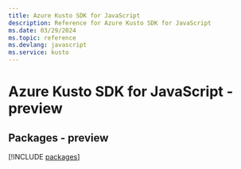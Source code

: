 ```yaml
---
title: Azure Kusto SDK for JavaScript
description: Reference for Azure Kusto SDK for JavaScript
ms.date: 03/29/2024
ms.topic: reference
ms.devlang: javascript
ms.service: kusto
---
```

# Azure Kusto SDK for JavaScript - preview
## Packages - preview
[!INCLUDE [packages](kusto-index.md)]